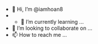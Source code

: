 - 👋 Hi, I’m @iamhoan8
- - 🌱 I’m currently learning ...
- 💞️ I’m looking to collaborate on ...
- 📫 How to reach me ...

<!---
iamhoan88/iamhoan88 is a ✨ special ✨ repository because its `README.md` (this file) appears on your GitHub profile.
You can click the Preview link to take a look at your changes.
--->
